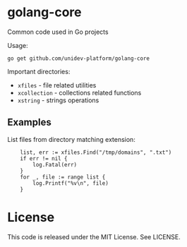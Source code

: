 # golang-core

Common code used in Go projects

Usage:
```
go get github.com/unidev-platform/golang-core
```

Important directories:
  * `xfiles` - file related utilities
  * `xcollection` - collections related functions
  * `xstring` - strings operations


## Examples

List files from directory matching extension:
```
	list, err := xfiles.Find("/tmp/domains", ".txt")
	if err != nil {
		log.Fatal(err)
	}
	for _, file := range list {
		log.Printf("%v\n", file)
	}

```

# License

This code is released under the MIT License. See LICENSE.
